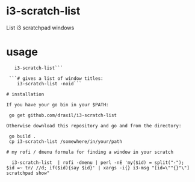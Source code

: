 # i3-scratch-list
List i3 scratchpad windows

# usage
```# gives a list of windows and ids:
   i3-scratch-list```
   
 ```# gives a list of window titles:
    i3-scratch-list -noid```

# installation

If you have your go bin in your $PATH:

 go get github.com/draxil/i3-scratch-list 

Otherwise download this repository and go and from the directory:

 go build .
 cp i3-scratch-list /somewhere/in/your/path

# my rofi / dmenu formula for finding a window in your scratch

  i3-scratch-list  | rofi -dmenu | perl -nE 'my($id) = split("-");  $id =~ tr/ //d; if($id){say $id}' | xargs -i{} i3-msg "[id=\""{}"\"] scratchpad show"
